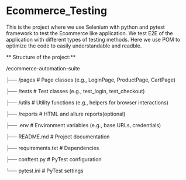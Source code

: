 # Ecommerce_Testing

This is the project where we use Selenium with python and pytest framework to test the Ecommerce like application. We test E2E of the application with different types of testing methods. Here we use POM to optimize the code to easily understandable and readble.


**
Structure of the project:**



/ecommerce-automation-suite

├── /pages               # Page classes (e.g., LoginPage, ProductPage, CartPage)

├── /tests               # Test classes (e.g., test_login, test_checkout)

├── /utils               # Utility functions (e.g., helpers for browser interactions)

├── /reports             # HTML and allure reports(optional)

├── .env                 # Environment variables (e.g., base URLs, credentials)

├── README.md            # Project documentation

├── requirements.txt     # Dependencies

├── conftest.py          # PyTest configuration

└── pytest.ini           # PyTest settings




